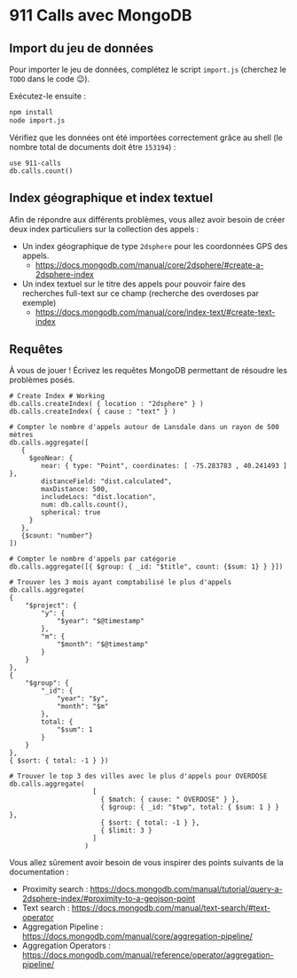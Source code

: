 # 911 Calls avec MongoDB

## Import du jeu de données

Pour importer le jeu de données, complétez le script `import.js` (cherchez le `TODO` dans le code :wink:).

Exécutez-le ensuite :

```bash
npm install
node import.js
```

Vérifiez que les données ont été importées correctement grâce au shell (le nombre total de documents doit être `153194`) :

```
use 911-calls
db.calls.count()
```

## Index géographique et index textuel

Afin de répondre aux différents problèmes, vous allez avoir besoin de créer deux index particuliers sur la collection des appels :

* Un index géographique de type `2dsphere` pour les coordonnées GPS des appels.
  * https://docs.mongodb.com/manual/core/2dsphere/#create-a-2dsphere-index
* Un index textuel sur le titre des appels pour pouvoir faire des recherches full-text sur ce champ (recherche des overdoses par exemple)
  * https://docs.mongodb.com/manual/core/index-text/#create-text-index

## Requêtes

À vous de jouer ! Écrivez les requêtes MongoDB permettant de résoudre les problèmes posés.

```
# Create Index # Working
db.calls.createIndex( { location : "2dsphere" } )
db.calls.createIndex( { cause : "text" } ) 

# Compter le nombre d'appels autour de Lansdale dans un rayon de 500 mètres
db.calls.aggregate([
   {
     $geoNear: {
        near: { type: "Point", coordinates: [ -75.283783 , 40.241493 ]  },
        distanceField: "dist.calculated",
        maxDistance: 500,
        includeLocs: "dist.location",
        num: db.calls.count(),
        spherical: true
     }
   },
   {$count: "number"}
])

# Compter le nombre d'appels par catégorie
db.calls.aggregate([{ $group: { _id: "$title", count: {$sum: 1} } }])

# Trouver les 3 mois ayant comptabilisé le plus d'appels
db.calls.aggregate(
{
    "$project": {
        "y": {
            "$year": "$@timestamp"
        },
        "m": {
            "$month": "$@timestamp"
        }
    }
},
{
    "$group": {
        "_id": {
            "year": "$y",
            "month": "$m"
        },
        total: {
            "$sum": 1
        }
    }
},
{ $sort: { total: -1 } })

# Trouver le top 3 des villes avec le plus d'appels pour OVERDOSE
db.calls.aggregate(
                     [
                       { $match: { cause: " OVERDOSE" } },
                       { $group: { _id: "$twp", total: { $sum: 1 } } },
                       { $sort: { total: -1 } },
                       { $limit: 3 }
                     ]
                   )

```

Vous allez sûrement avoir besoin de vous inspirer des points suivants de la documentation :

* Proximity search : https://docs.mongodb.com/manual/tutorial/query-a-2dsphere-index/#proximity-to-a-geojson-point
* Text search : https://docs.mongodb.com/manual/text-search/#text-operator
* Aggregation Pipeline : https://docs.mongodb.com/manual/core/aggregation-pipeline/
* Aggregation Operators : https://docs.mongodb.com/manual/reference/operator/aggregation-pipeline/

